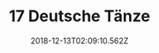 ---
title: 17 Deutsche Tänze
artist: Rotfront
date: 2018-12-13T02:09:10.562Z
cover: tumblr_on3w8np7n41vfaqyoo1_1280.jpg
styles:
  - Ska
  - Folk
  - Klezmer
links:
  spotify: https://play.spotify.com/album/47mQzkFFJj6MrHfV8aLwWH
  youtube: https://music.youtube.com/watch?v=Zui_h31WfZQ
  applemusic: https://itunes.apple.com/us/album/17-deutsche-t%C3%A4nze/857626040?uo=4
  soundcloud: ""
  bandcamp: ""
  googleplay: https://play.google.com/music/m/Bnxprkzeiaxwhf5nofakamlu5la?signup_if_needed=1
  deezer: https://www.deezer.com/album/7689072
---